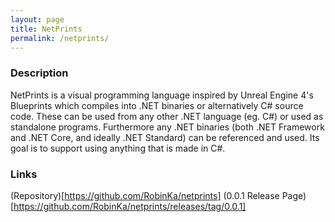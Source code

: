 ```yaml
---
layout: page
title: NetPrints
permalink: /netprints/
---
```


### Description
NetPrints is a visual programming language inspired by Unreal Engine 4's Blueprints which compiles into .NET binaries or alternatively C# source code. These can be used from any other .NET language (eg. C#) or used as standalone programs. Furthermore any .NET binaries (both .NET Framework and .NET Core, and ideally .NET Standard) can be referenced and used. Its goal is to support using anything that is made in C#.

### Links
(Repository)[https://github.com/RobinKa/netprints]
(0.0.1 Release Page)[https://github.com/RobinKa/netprints/releases/tag/0.0.1]
